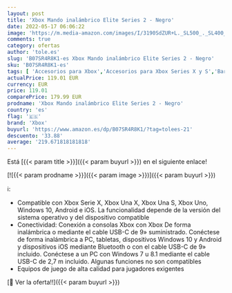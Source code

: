 ```yaml
---
layout: post
title: 'Xbox Mando inalámbrico Elite Series 2 - Negro'
date: 2022-05-17 06:06:22
image: 'https://m.media-amazon.com/images/I/3190SdZUR+L._SL500_._SL400_.jpg'
comments: true
category: ofertas
author: 'tole.es'
slug: 'B07SR4R8K1-es Xbox Mando inalámbrico Elite Series 2 - Negro'
sku: 'B07SR4R8K1-es'
tags: [ 'Accesorios para Xbox','Accesorios para Xbox Series X y S','Barebones','Hardware y juegos para Xbox Series X y S','Informática','Mandos y controles para Xbox Series X y S','Sistemas heredados','Sistemas heredados de Xbox','Videojuegos','Xbox: Juegos, consolas y accesorios','xbox','🇪🇸', ]
actualPrice: 119.01 EUR
currency: EUR
price: 119.01
comparePrice: 179.99 EUR
prodname: 'Xbox Mando inalámbrico Elite Series 2 - Negro'
country: 'es'
flag: '🇪🇸'
brand: 'Xbox'
buyurl: 'https://www.amazon.es/dp/B07SR4R8K1/?tag=tolees-21'
descuento: '33.88'
average: '219.671818181818'
---
```


Está [{{< param title >}}]({{< param buyurl >}}) en el siguiente enlace!

[![{{< param prodname >}}]({{< param image >}})]({{< param buyurl >}})

ℹ️:

- Compatible con Xbox Serie X, Xbox Una X, Xbox Una S, Xbox Uno, Windows 10, Android e iOS. La funcionalidad depende de la versión del sistema operativo y del dispositivo compatible
- Conectividad: Conexión a consolas Xbox con Xbox De forma inalámbrica o mediante el cable USB-C de 9» suministrado. Conéctese de forma inalámbrica a PC, tabletas, dispositivos Windows 10 y Android y dispositivos iOS mediante Bluetooth o con el cable USB-C de 9» incluido. Conéctese a un PC con Windows 7 u 8.1 mediante el cable USB-C de 2,7 m incluido. Algunas funciones no son compatibles
- Equipos de juego de alta calidad para jugadores exigentes

[🛒 Ver la oferta!!]({{< param buyurl >}})
